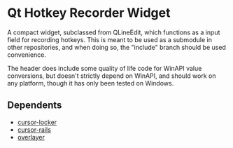 # Qt Hotkey Recorder Widget
A compact widget, subclassed from QLineEdit, which functions as a input field for recording hotkeys. This is meant to be used as a submodule in other repositories, and when doing so, the "include" branch should be used convenience.

The header does include some quality of life code for WinAPI value conversions, but doesn't strictly depend on WinAPI, and should work on any platform, though it has only been tested on Windows.

## Dependents
- [cursor-locker](https://github.com/PsychedelicShayna/cursor-locker)
- [cursor-rails](https://github.com/PsychedelicShayna/cursor-rails/)
- [overlayer](https://github.com/PsychedelicShayna/overlayer/)
